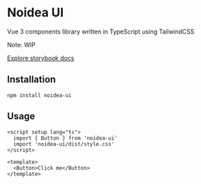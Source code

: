 # Noidea UI
Vue 3 components library written in TypeScript using TailwindCSS

Note: WIP

[Explore storybook docs](https://tatianafomina.github.io/noidea-ui)

## Installation
``` 
npm install noidea-ui
```

## Usage
```
<script setup lang="ts">
  import { Button } from 'noidea-ui'
  import 'noidea-ui/dist/style.css'
</script>

<template>
  <Button>Click me</Button>
</template>
```
